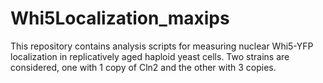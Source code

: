 # Whi5Localization_maxips
This repository contains analysis scripts for measuring nuclear Whi5-YFP localization in replicatively aged haploid yeast cells. 
Two strains are considered, one with 1 copy of Cln2 and the other with 3 copies.
